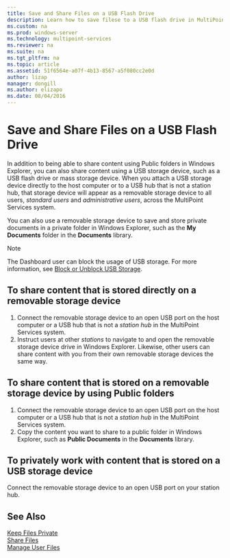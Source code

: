 ```yaml
---
title: Save and Share Files on a USB Flash Drive
description: Learn how to save filese to a USB flash drive in MultiPoint Services
ms.custom: na
ms.prod: windows-server
ms.technology: multipoint-services
ms.reviewer: na
ms.suite: na
ms.tgt_pltfrm: na
ms.topic: article
ms.assetid: 51f6564e-a07f-4b13-8567-a5f080cc2e0d
author: lizap
manager: dongill
ms.author: elizapo
ms.date: 08/04/2016
---
```

# Save and Share Files on a USB Flash Drive
In addition to being able to share content using Public folders in Windows Explorer, you can also share content using a USB storage device, such as a USB flash drive or mass storage device. When you attach a USB storage device directly to the host computer or to a USB hub that is not a station hub, that storage device will appear as a removable storage device to all users, *standard users* and *administrative users*, across the MultiPoint Services system.  
  
You can also use a removable storage device to save and store private documents in a private folder in Windows Explorer, such as the **My Documents** folder in the **Documents** library.  
  
 > [!NOTE]  
 > The Dashboard user can block the usage of USB storage. For more information, see [Block or Unblock USB Storage](Block-or-Unblock-USB-Storage.md).  
  
## To share content that is stored directly on a removable storage device  
  
1.  Connect the removable storage device to an open USB port on the host computer or a USB hub that is not a *station hub* in the MultiPoint Services system.  
2.  Instruct users at other *stations* to navigate to and open the removable storage device drive in Windows Explorer. Likewise, other users can share content with you from their own removable storage devices the same way.  
  
## To share content that is stored on a removable storage device by using Public folders  
  
1.  Connect the removable storage device to an open USB port on the host computer or a USB hub that is not a *station hub* in the MultiPoint Services system.  
2.  Copy the content you want to share to a public folder in Windows Explorer, such as **Public Documents** in the **Documents** library.  
  
## To privately work with content that is stored on a USB storage device  
  
Connect the removable storage device to an open USB port on your station hub.  
  
## See Also  
[Keep Files Private](Keep-Files-Private.md)  
[Share Files](Share-Files.md)  
[Manage User Files](Manage-User-Files.md)
